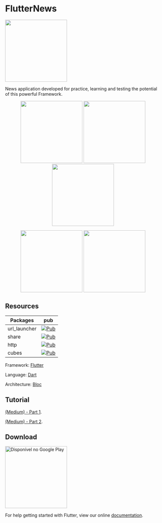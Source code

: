 # FlutterNews

<img src="https://github.com/RafaelBarbosatec/flutter_news/blob/master/imgs/flutter.png" width="200"/>

News application developed for practice, learning and testing the potential of this powerful Framework.

<p align="center">
  <img src="https://github.com/RafaelBarbosatec/flutter_news/blob/master/imgs/img1.png" width="200"/>
  <img src="https://github.com/RafaelBarbosatec/flutter_news/blob/master/imgs/img2.png" width="200"/>
  <img src="https://github.com/RafaelBarbosatec/flutter_news/blob/master/imgs/img3.png" width="200"/>
</p>

<p align="center">
  <img src="https://github.com/RafaelBarbosatec/flutter_news/blob/master/imgs/print1_ios.png" width="200"/>
  <img src="https://github.com/RafaelBarbosatec/flutter_news/blob/master/imgs/print_ios.png" width="200"/>
</p>

## Resources

Packages | pub
--------- | ------
url_launcher     | [![Pub](https://img.shields.io/pub/v/url_launcher.svg)](https://pub.dartlang.org/packages/url_launcher)
share    | [![Pub](https://img.shields.io/pub/v/share.svg)](https://pub.dartlang.org/packages/share)
http    | [![Pub](https://img.shields.io/pub/v/http.svg)](https://pub.dartlang.org/packages/http)
cubes  | [![Pub](https://img.shields.io/pub/v/cubes.svg)](https://pub.dartlang.org/packages/cubes)

Framework: [Flutter](https://flutter.io/)

Language: [Dart](https://www.dartlang.org/)

Architecture: [Bloc](https://www.didierboelens.com/2018/12/reactive-programming---streams---bloc---practical-use-cases/)

## Tutorial
[(Medium) - Part 1](https://medium.com/@rafaelbarbosatec/flutter-construindo-uma-linda-aplica%C3%A7%C3%A3o-de-not%C3%ADcias-parte-1-f0cbeecb7ab).

[(Medium) - Part 2](https://medium.com/@rafaelbarbosatec/flutter-construindo-uma-linda-aplica%C3%A7%C3%A3o-de-not%C3%ADcias-parte-2-86586a18dae).


## Download
<a href='https://play.google.com/store/apps/details?id=com.rafaelbarbosatec.newsflutter&pcampaignid=MKT-Other-global-all-co-prtnr-py-PartBadge-Mar2515-1'><img alt='Disponível no Google Play' src='https://play.google.com/intl/en_us/badges/images/generic/pt-br_badge_web_generic.png' width="200"/></a>

For help getting started with Flutter, view our online
[documentation](https://flutter.io/).
